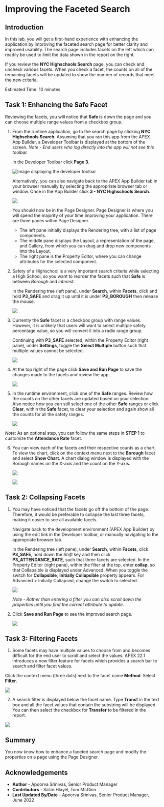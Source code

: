 # Improving the Faceted Search

## Introduction
In this lab, you will get a first-hand experience with enhancing the application by improving the faceted search page for better clarity and improved usability. The search page includes facets on the left which can readily be used to limit the data shown in the report on the right.

If you review the **NYC Highschools Search** page, you can check and uncheck various facets. When you check a facet, the counts on all of the remaining facets will be updated to show the number of records that meet the new criteria.

Estimated Time: 10 minutes

## **Task 1**: Enhancing the Safe Facet
Reviewing the facets, you will notice that **Safe** is down the page and you can choose multiple range values from a checkbox group.

1. From the runtime application, go to the search page by clicking **NYC Highschools Search**. Assuming that you ran this app from the APEX App Builder, a Developer Toolbar is displayed at the bottom of the screen. *Note - End users who log directly into the app will not see this toolbar.*

    In the Developer Toolbar click **Page 3**.

    ![Image displaying the developer toolbar](images/dev-toolbar.png " ")

    Alternatively, you can also navigate back to the APEX App Builder tab in your browser manually by selecting the appropriate browser tab or window. Once in the App Builder click **3 - NYC Highschools Search**.

    ![](images/alt-app-builder.png " ")

    You should now be in the Page Designer. Page Designer is where you will spend the majority of your time improving your application. There are three panes within Page Designer.
    - The left pane initially displays the Rendering tree, with a list of page components.
    - The middle pane displays the Layout, a representation of the page, and Gallery, from which you can drag and drop new components into the Layout.
    - The right pane is the Property Editor, where you can change attributes for the selected component.

2. Safety of a Highschool is a very important search criteria while selecting a High School, so you want to reorder the facets such that **Safe** is between *Borough* and *Interest*.

    In the Rendering tree (left pane), under **Search**, within **Facets**, click and hold **P3\_SAFE** and drag it up until it is under **P3\_BOROUGH** then release the mouse.

    ![](images/drag-safe.png " ")   

3. Currently the **Safe** facet is a checkbox group with range values. However, it is unlikely that users will want to select multiple safety percentage value, so you will convert it into a radio range group.

    Continuing with **P3\_SAFE** selected, within the Property Editor (right pane), under **Settings**, toggle the **Select Multiple** button such that multiple values cannot be selected.

    ![](images/set-safe.png " ")   

4. At the top right of the page click **Save and Run Page** to save the changes made to the facets and review the app.

    ![](images/run-app.png " ")   

5. In the runtime environment, click one of the **Safe** ranges. Review how the counts on the other facets are updated based on your selection. Also notice how you can still select one of the other **Safe** ranges or click **Clear**, within the **Safe** facet, to clear your selection and again show all the counts for all the safety ranges.


    ![](images/runtime-safe.png " ")
    
*Note*: As an optional step, you can follow the same steps in **STEP 1** to customize the **Attendance Rate** facet.   

6. You can view each of the facets and their respective counts as a chart. To view the chart, click on the context menu next to the **Borough** facet and select **Show Chart**. A chart dialog window is displayed with the Borough names on the X-axis and the count on the Y-axis.

    ![](images/facet-show-chart.png " ")
    
    ![](images/facet-chart.png " ")


## **Task 2**: Collapsing Facets
1. You may have noticed that the facets go off the bottom of the page. Therefore, it would be preferable to collapse the last three facets, making it easier to see all available facets.

    Navigate back to the development environment (APEX App Builder) by using the edit link in the Developer toolbar, or manually navigating to the appropriate browser tab.

    In the Rendering tree (left pane), under **Search**, within **Facets**, click **P3\_SAFE**, hold down the *Shift* key and then click **P3\_ATTENDANCE\_RATE**, such that three facets are selected. In the Property Editor (right pane), within the filter at the top, enter **collap**, so that Collapsible is displayed under Advanced. When you toggle the switch for **Collapsible**, **Initially Collapsible** property appears. For Advanced > Initially Collapsed, change the switch to selected.

    ![](images/set-collapsed.png " ")   

    *Note - Rather than entering a filter you can also scroll down the properties until you find the correct attribute to update.*

7. Click **Save and Run Page** to see the improved search page.   

    ![](images/finished-search.png " ")   

## **Task 3**: Filtering Facets
1. Some facets may have multiple values to choose from and becomes difficult for the end user to scroll and select the values. APEX 22.1 introduces a new filter feature for facets which provides a search bar to search and filter facet values.

  Click the context menu (three dots) next to the facet name **Method**. Select **Filter**.
  
  ![](images/filter-facet.png " ")  
  
2. A search filter is displayed below the facet name. Type **Transf** in the text box and all the facet values that contain the substring will be displayed. You can then select the checkbox for **Transfer** to be filtered in the report.

  ![](images/search-facet.png " ")  

## **Summary**

You now know how to enhance a faceted search page and modify the properties on a page using the Page Designer.

## **Acknowledgements**

 - **Author** -  Apoorva Srinivas, Senior Product Manager
 - **Contributors** - Salim Hlayel, Tom McGinn
 - **Last Updated By/Date** - Apoorva Srinivas, Senior Product Manager, June 2022

